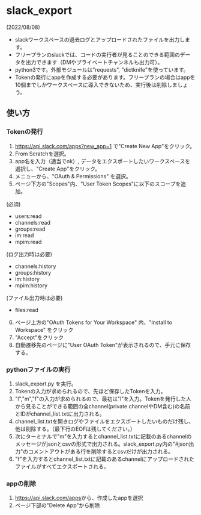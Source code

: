 # slack_export

(2022/08/08)
- slackワークスペースの過去ログとアップロードされたファイルを出力します。
- フリープランのslackでは、コードの実行者が見ることのできる範囲のデータを出力できます（DMやプライベートチャンネルも出力可）。
- python3です。外部モジュールは"requests", "dictknife"を使っています。
- Tokenの発行にappを作成する必要があります。フリープランの場合はappを10個までしかワークスペースに導入できないため、実行後は削除しましょう。

## 使い方
### Tokenの発行
1. <https://api.slack.com/apps?new_app=1> で"Create New App"をクリック。
2. From Scratchを選択。
3. app名を入力（適当でok）, データをエクスポートしたいワークスペースを選択し、"Create App"をクリック。
4. メニューから、"OAuth & Permissions" を選択。
5. ページ下方の"Scopes"内、"User Token Scopes"に以下のスコープを追加。

(必須)
- users:read
- channels:read
- groups:read
- im:read
- mpim:read

(ログ出力時は必要)
- channels:history
- groups:history
- im:history
- mpim:history

(ファイル出力時は必要)
- files:read

6. ページ上方の"OAuth Tokens for Your Workspace" 内、"Install to Workspace" をクリック
7. "Accept"をクリック
7. 自動遷移先のページに"User OAuth Token"が表示されるので、手元に保存する。

### pythonファイルの実行
1. slack_export.py を実行。
2. Tokenの入力が求められるので、先ほど保存したTokenを入力。
3. "l","m","f"の入力が求められるので、最初は"l"を入力。Tokenを発行した人から見ることができる範囲の全channel(private channelやDM含む)の名前とIDがchannel_list.txtに出力される。
5. channel_list.txtを開きログやファイルをエクスポートしたいものだけ残し、他は削除する。（最下行のEOFは残してください。）
6. 次にターミナルで"m"を入力するとchannel_list.txtに記載のあるchannelのメッセージがjsonとcsvの形式で出力される。slack_export.py内の"#json出力"のコメントアウトがある行を削除するとcsvだけが出力される。
7. "f"を入力するとchannel_list.txtに記載のあるchannelにアップロードされたファイルがすべてエクスポートされる。

### appの削除
1. <https://api.slack.com/apps>から、作成したappを選択
2. ページ下部の"Delete App"から削除
